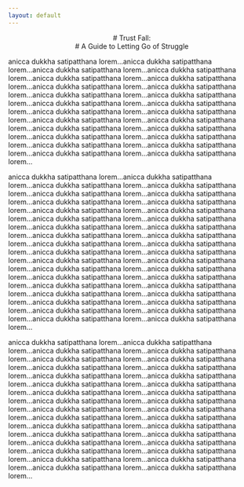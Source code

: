 ```yaml
---
layout: default
---
```


<center># Trust Fall:</center></h1>

<center># A Guide to Letting Go of Struggle</center>

anicca dukkha satipatthana lorem...anicca dukkha satipatthana lorem...anicca dukkha satipatthana lorem...anicca dukkha satipatthana lorem...anicca dukkha satipatthana lorem...anicca dukkha satipatthana lorem...anicca dukkha satipatthana lorem...anicca dukkha satipatthana lorem...anicca dukkha satipatthana lorem...anicca dukkha satipatthana lorem...anicca dukkha satipatthana lorem...anicca dukkha satipatthana lorem...anicca dukkha satipatthana lorem...anicca dukkha satipatthana lorem...anicca dukkha satipatthana lorem...anicca dukkha satipatthana lorem...anicca dukkha satipatthana lorem...anicca dukkha satipatthana lorem...anicca dukkha satipatthana lorem...anicca dukkha satipatthana lorem...anicca dukkha satipatthana lorem...anicca dukkha satipatthana lorem...anicca dukkha satipatthana lorem...anicca dukkha satipatthana lorem...

anicca dukkha satipatthana lorem...anicca dukkha satipatthana lorem...anicca dukkha satipatthana lorem...anicca dukkha satipatthana lorem...anicca dukkha satipatthana lorem...anicca dukkha satipatthana lorem...anicca dukkha satipatthana lorem...anicca dukkha satipatthana lorem...anicca dukkha satipatthana lorem...anicca dukkha satipatthana lorem...anicca dukkha satipatthana lorem...anicca dukkha satipatthana lorem...anicca dukkha satipatthana lorem...anicca dukkha satipatthana lorem...anicca dukkha satipatthana lorem...anicca dukkha satipatthana lorem...anicca dukkha satipatthana lorem...anicca dukkha satipatthana lorem...anicca dukkha satipatthana lorem...anicca dukkha satipatthana lorem...anicca dukkha satipatthana lorem...anicca dukkha satipatthana lorem...anicca dukkha satipatthana lorem...anicca dukkha satipatthana lorem...anicca dukkha satipatthana lorem...anicca dukkha satipatthana lorem...anicca dukkha satipatthana lorem...anicca dukkha satipatthana lorem...anicca dukkha satipatthana lorem...anicca dukkha satipatthana lorem...anicca dukkha satipatthana lorem...anicca dukkha satipatthana lorem...anicca dukkha satipatthana lorem...anicca dukkha satipatthana lorem...anicca dukkha satipatthana lorem...anicca dukkha satipatthana lorem...

anicca dukkha satipatthana lorem...anicca dukkha satipatthana lorem...anicca dukkha satipatthana lorem...anicca dukkha satipatthana lorem...anicca dukkha satipatthana lorem...anicca dukkha satipatthana lorem...anicca dukkha satipatthana lorem...anicca dukkha satipatthana lorem...anicca dukkha satipatthana lorem...anicca dukkha satipatthana lorem...anicca dukkha satipatthana lorem...anicca dukkha satipatthana lorem...anicca dukkha satipatthana lorem...anicca dukkha satipatthana lorem...anicca dukkha satipatthana lorem...anicca dukkha satipatthana lorem...anicca dukkha satipatthana lorem...anicca dukkha satipatthana lorem...anicca dukkha satipatthana lorem...anicca dukkha satipatthana lorem...anicca dukkha satipatthana lorem...anicca dukkha satipatthana lorem...anicca dukkha satipatthana lorem...anicca dukkha satipatthana lorem...anicca dukkha satipatthana lorem...anicca dukkha satipatthana lorem...anicca dukkha satipatthana lorem...anicca dukkha satipatthana lorem...anicca dukkha satipatthana lorem...anicca dukkha satipatthana lorem...anicca dukkha satipatthana lorem...anicca dukkha satipatthana lorem...
